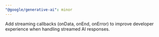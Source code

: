 ```yaml
---
"@google/generative-ai": minor
---
```


Add streaming callbacks (onData, onEnd, onError) to improve developer experience when handling streamed AI responses.
